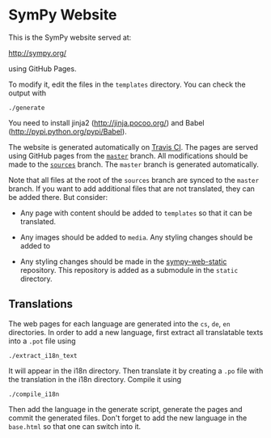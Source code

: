# SymPy Website

This is the SymPy website served at:

http://sympy.org/

using GitHub Pages.

To modify it, edit the files in the `templates` directory. You can check the
output with

    ./generate

You need to install jinja2 (http://jinja.pocoo.org/) and Babel
(http://pypi.python.org/pypi/Babel).

The website is generated automatically on [Travis
CI](https://travis-ci.org/sympy/sympy.github.com). The pages are served
using GitHub pages from the
[`master`](https://github.com/sympy/sympy.github.com/tree/master) branch. All
modifications should be made to the
[`sources`](https://github.com/sympy/sympy.github.com/tree/sources) branch. The
`master` branch is generated automatically.

Note that all files at the root of the `sources` branch are synced to the
`master` branch. If you want to add additional files that are not translated,
they can be added there. But consider:

- Any page with content should be added to `templates` so that it can be
translated.

- Any images should be added to `media`. Any styling changes should be added to

- Any styling changes should be made in
  the [sympy-web-static](https://github.com/sympy/sympy-web-static)
  repository. This repository is added as a submodule in the `static`
  directory.

## Translations

The web pages for each language are generated into the `cs`, `de`, `en`
directories. In order to add a new language, first extract all translatable
texts into a `.pot` file using

    ./extract_i18n_text

It will appear in the i18n directory. Then translate it by creating a `.po` file
with the translation in the i18n directory. Compile it using

    ./compile_i18n

Then add the language in the generate script, generate the pages and commit the
generated files. Don't forget to add the new language in the `base.html` so that
one can switch into it.
